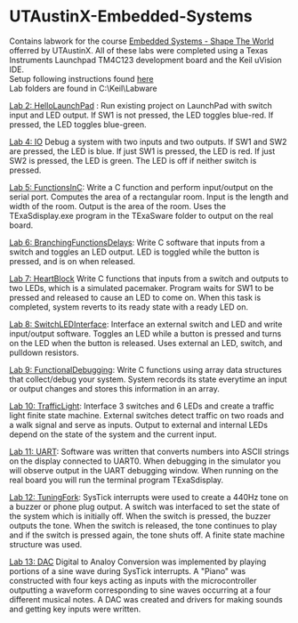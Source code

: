 # UTAustinX-Embedded-Systems  
Contains labwork for the course [Embedded Systems - Shape The World](https://www.edx.org/course/embedded-systems-shape-the-world-microcontroller-i?index=product&queryID=6502ca3f4deae12d147be7fc92bf41eb&position=2) offerred by UTAustinX.  All of these labs were completed using a Texas Instruments Launchpad TM4C123 development board and the Keil uVision IDE.  
Setup following instructions found [here](http://edx-org-utaustinx.s3.amazonaws.com/UT601x/index.html)  
Lab folders are found in C:\Keil\Labware  

[Lab 2: HelloLaunchPad](https://github.com/jeff-daniels/UTAustinX-Embedded-Systems/blob/main/Lab2_HelloLaunchPad/main.c) : Run existing project on LaunchPad with switch input and LED output.  If SW1 is not pressed, the LED toggles blue-red.  If pressed, the LED toggles blue-green.  

[Lab 4: IO](https://github.com/jeff-daniels/UTAustinX-Embedded-Systems/blob/main/Lab4_IO/main.c) Debug a system with two inputs and two outputs.  If SW1 and SW2 are pressed, the LED is blue.  If just SW1 is pressed, the LED is red.  If just SW2 is pressed, the LED is green.  The LED is off if neither switch is pressed.  

[Lab 5: FunctionsInC](https://github.com/jeff-daniels/UTAustinX-Embedded-Systems/blob/main/Lab5_FunctionsInC/main.c): Write a C function and perform input/output on the serial port.  Computes the area of a rectangular room.  Input is the length and width of the room.  Output is the area of the room.  Uses the TExaSdisplay.exe program in the TExaSware folder to output on the real board.   

[Lab 6: BranchingFunctionsDelays](https://github.com/jeff-daniels/UTAustinX-Embedded-Systems/blob/main/Lab6_BranchingFunctionsDelays/BranchingFunctionsDelays.c):  Write C software that inputs from a switch and toggles an LED output.  LED is toggled while the button is pressed, and is on when released.  

[Lab 7: HeartBlock](https://github.com/jeff-daniels/UTAustinX-Embedded-Systems/blob/main/Lab7_HeartBlock/main.c) Write C functions that inputs from a switch and outputs to two LEDs, which is a simulated pacemaker.  Program waits for SW1 to be pressed and released to cause an LED to come on.  When this task is completed, system reverts to its ready state with a ready LED on.  

[Lab 8: SwitchLEDInterface](https://github.com/jeff-daniels/UTAustinX-Embedded-Systems/blob/main/Lab8_SwitchLEDinterface/SwitchLEDInterface.c): Interface an external switch and LED and write input/output software.  Toggles an LED while a button is pressed and turns on the LED when the button is released.  Uses external an LED, switch, and pulldown resistors.  

[Lab 9: FunctionalDebugging](https://github.com/jeff-daniels/UTAustinX-Embedded-Systems/blob/main/Lab9_FunctionalDebugging/main.c): Write C functions using array data structures that collect/debug your system.  System records its state everytime an input or output changes and stores this information in an array.  

[Lab 10: TrafficLight](https://github.com/jeff-daniels/UTAustinX-Embedded-Systems/blob/main/Lab10_TrafficLight/TrafficLight.c): Interface 3 switches and 6 LEDs and create a traffic light finite state machine.  External switches detect traffic on two roads and a walk signal and serve as inputs.  Output to external and internal LEDs depend on the state of the system and the current input.  

[Lab 11: UART](https://github.com/jeff-daniels/UTAustinX-Embedded-Systems/blob/main/Lab11_UART/UART.c): Software was written that converts numbers into ASCII strings on the display connected to UART0.  When debugging in the simulator you will observe output in the UART debugging window. When running on the real board you will run the terminal program TExaSdisplay.  

[Lab 12: TuningFork](https://github.com/jeff-daniels/UTAustinX-Embedded-Systems/blob/main/Lab12_TuningFork/TuningFork.c): SysTick interrupts were used to create a 440Hz tone on a buzzer or phone plug output.  A switch was interfaced to set the state of the system which is initially off.  When the switch is pressed, the buzzer outputs the tone.  When the switch is released, the tone continues to play and if the switch is pressed again, the tone shuts off.  A finite state machine structure was used.

[Lab 13: DAC](https://github.com/jeff-daniels/UTAustinX-Embedded-Systems/blob/main/Lab13_DAC/Lab13.c) Digital to Analoy Conversion was implemented by playing portions of a sine wave during SysTick interrupts.  A "Piano" was constructed with four keys acting as inputs with the microcontroller outputting a waveform corresponding to sine waves occurring at a four different musical notes.  A DAC was created and drivers for making sounds and getting key inputs were written.
